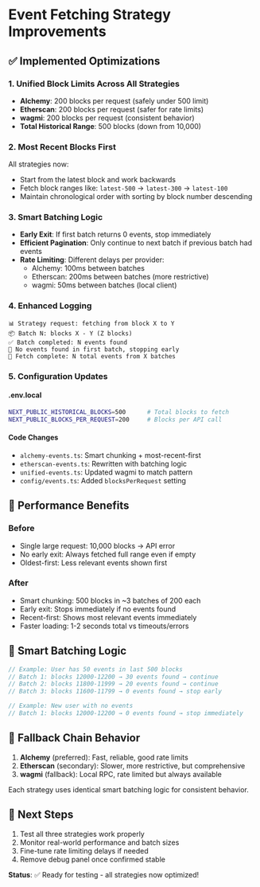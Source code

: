 # Event Fetching Strategy Improvements

## ✅ Implemented Optimizations

### 1. **Unified Block Limits Across All Strategies**
- **Alchemy**: 200 blocks per request (safely under 500 limit)
- **Etherscan**: 200 blocks per request (safer for rate limits) 
- **wagmi**: 200 blocks per request (consistent behavior)
- **Total Historical Range**: 500 blocks (down from 10,000)

### 2. **Most Recent Blocks First**
All strategies now:
- Start from the latest block and work backwards
- Fetch block ranges like: `latest-500` → `latest-300` → `latest-100`
- Maintain chronological order with sorting by block number descending

### 3. **Smart Batching Logic**
- **Early Exit**: If first batch returns 0 events, stop immediately
- **Efficient Pagination**: Only continue to next batch if previous batch had events
- **Rate Limiting**: Different delays per provider:
  - Alchemy: 100ms between batches
  - Etherscan: 200ms between batches (more restrictive)
  - wagmi: 50ms between batches (local client)

### 4. **Enhanced Logging**
```
📊 Strategy request: fetching from block X to Y
📦 Batch N: blocks X - Y (Z blocks)  
✅ Batch completed: N events found
🛑 No events found in first batch, stopping early
🎉 Fetch complete: N total events from X batches
```

### 5. **Configuration Updates**

#### .env.local
```bash
NEXT_PUBLIC_HISTORICAL_BLOCKS=500      # Total blocks to fetch
NEXT_PUBLIC_BLOCKS_PER_REQUEST=200     # Blocks per API call
```

#### Code Changes
- `alchemy-events.ts`: Smart chunking + most-recent-first
- `etherscan-events.ts`: Rewritten with batching logic
- `unified-events.ts`: Updated wagmi to match pattern
- `config/events.ts`: Added `blocksPerRequest` setting

## 🚀 Performance Benefits

### Before
- Single large request: 10,000 blocks → API error
- No early exit: Always fetched full range even if empty
- Oldest-first: Less relevant events shown first

### After  
- Smart chunking: 500 blocks in ~3 batches of 200 each
- Early exit: Stops immediately if no events found
- Recent-first: Shows most relevant events immediately
- Faster loading: 1-2 seconds total vs timeouts/errors

## 🧠 Smart Batching Logic

```typescript
// Example: User has 50 events in last 500 blocks
// Batch 1: blocks 12000-12200 → 30 events found → continue
// Batch 2: blocks 11800-11999 → 20 events found → continue  
// Batch 3: blocks 11600-11799 → 0 events found → stop early

// Example: New user with no events
// Batch 1: blocks 12000-12200 → 0 events found → stop immediately
```

## 🔄 Fallback Chain Behavior

1. **Alchemy** (preferred): Fast, reliable, good rate limits
2. **Etherscan** (secondary): Slower, more restrictive, but comprehensive
3. **wagmi** (fallback): Local RPC, rate limited but always available

Each strategy uses identical smart batching logic for consistent behavior.

## 🎯 Next Steps

1. Test all three strategies work properly
2. Monitor real-world performance and batch sizes
3. Fine-tune rate limiting delays if needed
4. Remove debug panel once confirmed stable

**Status**: ✅ Ready for testing - all strategies now optimized!
